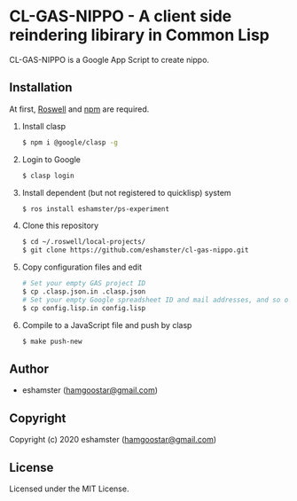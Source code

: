 # CL-GAS-NIPPO - A client side reindering libirary in Common Lisp

CL-GAS-NIPPO is a Google App Script to create nippo.

## Installation

At first, [Roswell](https://github.com/roswell/roswell) and [npm](https://www.npmjs.com/) are required.

1. Install clasp
   ```sh
   $ npm i @google/clasp -g
   ```
2. Login to Google
   ```sh
   $ clasp login
   ```
3. Install dependent (but not registered to quicklisp) system
   ```sh
   $ ros install eshamster/ps-experiment
   ```
4. Clone this repository
   ```sh
   $ cd ~/.roswell/local-projects/
   $ git clone https://github.com/eshamster/cl-gas-nippo.git
   ```
5. Copy configuration files and edit
   ```sh
   # Set your empty GAS project ID
   $ cp .clasp.json.in .clasp.json
   # Set your empty Google spreadsheet ID and mail addresses, and so on
   $ cp config.lisp.in config.lisp
   ```
6. Compile to a JavaScript file and push by clasp
   ```sh
   $ make push-new
   ```

## Author

* eshamster (hamgoostar@gmail.com)

## Copyright

Copyright (c) 2020 eshamster (hamgoostar@gmail.com)

## License

Licensed under the MIT License.
